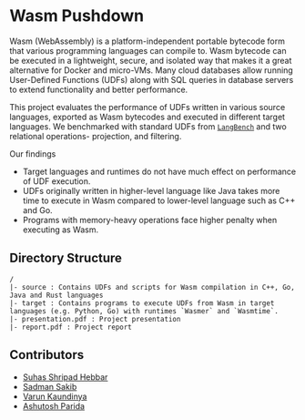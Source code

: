 # Wasm Pushdown

Wasm (WebAssembly) is a platform-independent portable bytecode form that various programming languages can compile to. Wasm bytecode can be executed in a lightweight, secure, and isolated way that makes it a great alternative for Docker and micro-VMs. Many cloud databases allow running User-Defined Functions (UDFs) along with SQL queries in database servers to extend functionality and better performance. 

This project evaluates the performance of UDFs written in various source languages, exported as Wasm bytecodes and executed in different target languages. We benchmarked with standard UDFs from [`LangBench`](https://github.com/dsrg-uoft/LangBench) and two relational operations- projection, and filtering. 

Our findings 
- Target languages and runtimes do not have much effect on performance of UDF execution.
- UDFs originally written in higher-level language like Java takes more time to execute in Wasm compared to lower-level language such as C++ and Go.
- Programs with memory-heavy operations face higher penalty when executing as Wasm.

## Directory Structure

```
/
|- source : Contains UDFs and scripts for Wasm compilation in C++, Go, Java and Rust languages
|- target : Contains programs to execute UDFs from Wasm in target languages (e.g. Python, Go) with runtimes `Wasmer` and `Wasmtime`.
|- presentation.pdf : Project presentation
|- report.pdf : Project report
```

## Contributors

* [Suhas Shripad Hebbar](https://github.com/SuhasHebbar)
* [Sadman Sakib](https://github.com/sadmankiba)
* [Varun Kaundinya](https://github.com/kvxrun)
* [Ashutosh Parida](https://github.com/ashu-holmes)